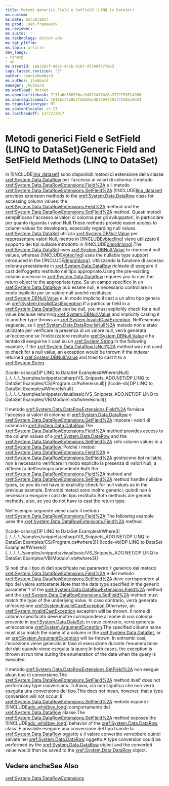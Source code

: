 ```yaml
---
title: Metodi generici Field e SetField (LINQ to DataSet)
ms.custom: 
ms.date: 03/30/2017
ms.prod: .net-framework
ms.reviewer: 
ms.suite: 
ms.technology: dotnet-ado
ms.tgt_pltfrm: 
ms.topic: article
dev_langs:
- csharp
- vb
ms.assetid: 1883365f-9d6c-4ccb-9187-df309f47706d
caps.latest.revision: "2"
author: JennieHubbard
ms.author: jhubbard
manager: jhubbard
ms.workload: dotnet
ms.openlocfilehash: 7f71a6e380730ce3d622437b28a3722793524968
ms.sourcegitcommit: 16186c34a957fdd52e5db7294f291f7530ac9d24
ms.translationtype: MT
ms.contentlocale: it-IT
ms.lasthandoff: 12/22/2017
---
```

# <a name="generic-field-and-setfield-methods-linq-to-dataset"></a><span data-ttu-id="a8b3c-102">Metodi generici Field e SetField (LINQ to DataSet)</span><span class="sxs-lookup"><span data-stu-id="a8b3c-102">Generic Field and SetField Methods (LINQ to DataSet)</span></span>
<span data-ttu-id="a8b3c-103">In [!INCLUDE[linq_dataset](../../../../includes/linq-dataset-md.md)] sono disponibili metodi di estensione della classe <xref:System.Data.DataRow> per l'accesso ai valori di colonna: il metodo <xref:System.Data.DataRowExtensions.Field%2A> e il metodo <xref:System.Data.DataRowExtensions.SetField%2A>.</span><span class="sxs-lookup"><span data-stu-id="a8b3c-103">[!INCLUDE[linq_dataset](../../../../includes/linq-dataset-md.md)] provides extension methods to the <xref:System.Data.DataRow> class for accessing column values: the <xref:System.Data.DataRowExtensions.Field%2A> method and the <xref:System.Data.DataRowExtensions.SetField%2A> method.</span></span> <span data-ttu-id="a8b3c-104">Questi metodi semplificano l'accesso ai valori di colonna per gli sviluppatori, in particolare per quanto riguarda i valori Null.</span><span class="sxs-lookup"><span data-stu-id="a8b3c-104">These methods provide easier access to column values for developers, especially regarding null values.</span></span> <span data-ttu-id="a8b3c-105"><xref:System.Data.DataSet> utilizza <xref:System.DBNull.Value> per rappresentare valori Null, mentre in [!INCLUDE[vbteclinq](../../../../includes/vbteclinq-md.md)] viene utilizzato il supporto dei tipi nullable introdotto in [!INCLUDE[dnprdnlong](../../../../includes/dnprdnlong-md.md)].</span><span class="sxs-lookup"><span data-stu-id="a8b3c-105">The <xref:System.Data.DataSet> uses <xref:System.DBNull.Value> to represent null values, whereas [!INCLUDE[vbteclinq](../../../../includes/vbteclinq-md.md)] uses the nullable type support introduced in the [!INCLUDE[dnprdnlong](../../../../includes/dnprdnlong-md.md)].</span></span> <span data-ttu-id="a8b3c-106">Utilizzando la funzione di accesso colonna preesistente in <xref:System.Data.DataRow> richiede di eseguire il cast dell'oggetto restituito nel tipo appropriato.</span><span class="sxs-lookup"><span data-stu-id="a8b3c-106">Using the pre-existing column accessor in <xref:System.Data.DataRow> requires you to cast the return object to the appropriate type.</span></span> <span data-ttu-id="a8b3c-107">Se un campo specifico in un <xref:System.Data.DataRow> può essere null, è necessario controllare in modo esplicito per un valore null poiché restituisce <xref:System.DBNull.Value> e, in modo implicito il cast a un altro tipo genera un <xref:System.InvalidCastException>.</span><span class="sxs-lookup"><span data-stu-id="a8b3c-107">If a particular field in a <xref:System.Data.DataRow> can be null, you must explicitly check for a null value because returning <xref:System.DBNull.Value> and implicitly casting it to another type throws an <xref:System.InvalidCastException>.</span></span> <span data-ttu-id="a8b3c-108">Nell'esempio seguente, se il <xref:System.Data.DataRow.IsNull%2A> metodo non è stato utilizzato per verificare la presenza di un valore null, verrà generata un'eccezione se l'indicizzatore restituito <xref:System.DBNull.Value> e ha tentato di eseguirne il cast su un <xref:System.String>.</span><span class="sxs-lookup"><span data-stu-id="a8b3c-108">In the following example, if the <xref:System.Data.DataRow.IsNull%2A> method was not used to check for a null value, an exception would be thrown if the indexer returned <xref:System.DBNull.Value> and tried to cast it to a <xref:System.String>.</span></span>  
  
 [!code-csharp[DP LINQ to DataSet Examples#WhereIsNull](../../../../samples/snippets/csharp/VS_Snippets_ADO.NET/DP LINQ to DataSet Examples/CS/Program.cs#whereisnull)]
 [!code-vb[DP LINQ to DataSet Examples#WhereIsNull](../../../../samples/snippets/visualbasic/VS_Snippets_ADO.NET/DP LINQ to DataSet Examples/VB/Module1.vb#whereisnull)]  
  
 <span data-ttu-id="a8b3c-109">Il metodo <xref:System.Data.DataRowExtensions.Field%2A> fornisce l'accesso ai valori di colonna di <xref:System.Data.DataRow> e <xref:System.Data.DataRowExtensions.SetField%2A> imposta i valori di colonna in <xref:System.Data.DataRow>.</span><span class="sxs-lookup"><span data-stu-id="a8b3c-109">The <xref:System.Data.DataRowExtensions.Field%2A> method provides access to the column values of a <xref:System.Data.DataRow> and the <xref:System.Data.DataRowExtensions.SetField%2A> sets column values in a <xref:System.Data.DataRow>.</span></span> <span data-ttu-id="a8b3c-110">Poiché i metodi <xref:System.Data.DataRowExtensions.Field%2A> e <xref:System.Data.DataRowExtensions.SetField%2A> gestiscono tipi nullable, non è necessario verificare in modo esplicito la presenza di valori Null, a differenza dell'esempio precedente.</span><span class="sxs-lookup"><span data-stu-id="a8b3c-110">Both the <xref:System.Data.DataRowExtensions.Field%2A> method and <xref:System.Data.DataRowExtensions.SetField%2A> method handle nullable types, so you do not have to explicitly check for null values as in the previous example.</span></span> <span data-ttu-id="a8b3c-111">Entrambi metodi sono inoltre generici, quindi non è necessario eseguire i cast del tipo restituito.</span><span class="sxs-lookup"><span data-stu-id="a8b3c-111">Both methods are generic methods, also, so you do not have to cast the return type.</span></span>  
  
 <span data-ttu-id="a8b3c-112">Nell'esempio seguente viene usato il metodo <xref:System.Data.DataRowExtensions.Field%2A>:</span><span class="sxs-lookup"><span data-stu-id="a8b3c-112">The following example uses the <xref:System.Data.DataRowExtensions.Field%2A> method.</span></span>  
  
 [!code-csharp[DP LINQ to DataSet Examples#Where3](../../../../samples/snippets/csharp/VS_Snippets_ADO.NET/DP LINQ to DataSet Examples/CS/Program.cs#where3)]
 [!code-vb[DP LINQ to DataSet Examples#Where3](../../../../samples/snippets/visualbasic/VS_Snippets_ADO.NET/DP LINQ to DataSet Examples/VB/Module1.vb#where3)]  
  
 <span data-ttu-id="a8b3c-113">Si noti che il tipo di dati specificato nel parametro `T` generico del metodo <xref:System.Data.DataRowExtensions.Field%2A> e del metodo <xref:System.Data.DataRowExtensions.SetField%2A> deve corrispondere al tipo del valore sottostante.</span><span class="sxs-lookup"><span data-stu-id="a8b3c-113">Note that the data type specified in the generic parameter `T` of the <xref:System.Data.DataRowExtensions.Field%2A> method and the <xref:System.Data.DataRowExtensions.SetField%2A> method must match the type of the underlying value.</span></span> <span data-ttu-id="a8b3c-114">In caso contrario, verrà generata un'eccezione <xref:System.InvalidCastException>.</span><span class="sxs-lookup"><span data-stu-id="a8b3c-114">Otherwise, an <xref:System.InvalidCastException> exception will be thrown.</span></span> <span data-ttu-id="a8b3c-115">Il nome di colonna specificato deve inoltre corrispondere al nome di una colonna presente in <xref:System.Data.DataSet>; in caso contrario, verrà generata un'eccezione <xref:System.ArgumentException>.</span><span class="sxs-lookup"><span data-stu-id="a8b3c-115">The specified column name must also match the name of a column in the <xref:System.Data.DataSet>, or an <xref:System.ArgumentException> will be thrown.</span></span> <span data-ttu-id="a8b3c-116">In entrambi casi, l'eccezione viene generata in fase di esecuzione durante l'enumerazione dei dati quando viene eseguita la query.</span><span class="sxs-lookup"><span data-stu-id="a8b3c-116">In both cases, the exception is thrown at run time during the enumeration of the data when the query is executed.</span></span>  
  
 <span data-ttu-id="a8b3c-117">Il metodo <xref:System.Data.DataRowExtensions.SetField%2A> non esegue alcun tipo di conversione.</span><span class="sxs-lookup"><span data-stu-id="a8b3c-117">The <xref:System.Data.DataRowExtensions.SetField%2A> method itself does not perform any type conversions.</span></span> <span data-ttu-id="a8b3c-118">Tuttavia, ciò non significa che non verrà eseguita una conversione del tipo.</span><span class="sxs-lookup"><span data-stu-id="a8b3c-118">This does not mean, however, that a type conversion will not occur.</span></span> <span data-ttu-id="a8b3c-119">Il <xref:System.Data.DataRowExtensions.SetField%2A> metodo espone il [!INCLUDE[ado_whidbey_long](../../../../includes/ado-whidbey-long-md.md)] comportamento del <xref:System.Data.DataRow> classe.</span><span class="sxs-lookup"><span data-stu-id="a8b3c-119">The <xref:System.Data.DataRowExtensions.SetField%2A> method exposes the [!INCLUDE[ado_whidbey_long](../../../../includes/ado-whidbey-long-md.md)] behavior of the <xref:System.Data.DataRow> class.</span></span> <span data-ttu-id="a8b3c-120">È possibile eseguire una conversione del tipo tramite la <xref:System.Data.DataRow> oggetto e il valore convertito verrebbero quindi salvate nel <xref:System.Data.DataRow> oggetto.</span><span class="sxs-lookup"><span data-stu-id="a8b3c-120">A type conversion could be performed by the <xref:System.Data.DataRow> object and the converted value would then be saved to the <xref:System.Data.DataRow> object.</span></span>  
  
## <a name="see-also"></a><span data-ttu-id="a8b3c-121">Vedere anche</span><span class="sxs-lookup"><span data-stu-id="a8b3c-121">See Also</span></span>  
 <xref:System.Data.DataRowExtensions>
